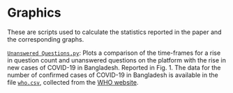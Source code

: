 # Graphics

These are scripts used to calculate the statistics reported in the paper and the corresponding graphs.

[`Unanswered Questions.py`](Unanswered%20Questions.py): Plots a comparison of the time-frames for a rise in question count and unanswered questions on the platform with the rise in new cases of COVID-19 in Bangladesh. Reported in Fig. 1. The data for the number of confirmed cases of COVID-19 in Bangladesh is available in the file [`who.csv`](who.csv), collected from the [WHO website](https://covid19.who.int/region/searo/country/bd).
